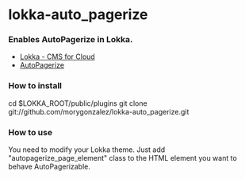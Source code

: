 lokka-auto_pagerize
===================

### Enables AutoPagerize in Lokka.

- [Lokka - CMS for Cloud](http://lokka.org/ "Lokka - CMS for Cloud")
- [AutoPagerize](http://autopagerize.net/ "AutoPagerize")

### How to install

cd $LOKKA_ROOT/public/plugins
git clone git://github.com/morygonzalez/lokka-auto_pagerize.git


### How to use

You need to modify your Lokka theme. Just add "autopagerize_page_element" class to the HTML element you want to behave AutoPagerizable.
